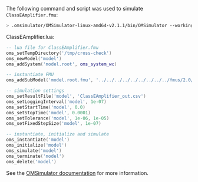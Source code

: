 The following command and script was used to simulate `ClassEAmplifier.fmu`:
```bash
> .omsimulator/OMSimulator-linux-amd64-v2.1.1/bin/OMSimulator --workingDir=results/2.0/cs/linux64/OMSimulator/v2.1.1/AMESim/15/ClassEAmplifier --stripRoot=true --skipCSVHeader=true --addParametersToCSV=true --suppressPath=true --timeout=60 ClassEAmplifier.lua
```

ClassEAmplifier.lua:
```lua
-- lua file for ClassEAmplifier.fmu
oms_setTempDirectory('/tmp/cross-check')
oms_newModel('model')
oms_addSystem('model.root', oms_system_wc)

-- instantiate FMU
oms_addSubModel('model.root.fmu', '../../../../../../../../../fmus/2.0/cs/linux64/AMESim/15/ClassEAmplifier/ClassEAmplifier.fmu')

-- simulation settings
oms_setResultFile('model', 'ClassEAmplifier_out.csv')
oms_setLoggingInterval('model', 1e-07)
oms_setStartTime('model', 0.0)
oms_setStopTime('model', 0.0001)
oms_setTolerance('model', 1e-06, 1e-05)
oms_setFixedStepSize('model', 1e-07)

-- instantiate, initialize and simulate
oms_instantiate('model')
oms_initialize('model')
oms_simulate('model')
oms_terminate('model')
oms_delete('model')
```
See the [OMSimulator documentation](https://openmodelica.org/doc/OMSimulator/master/html/index.html) for more information.

